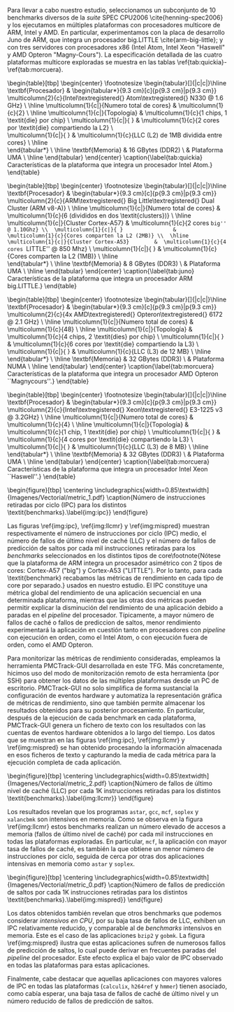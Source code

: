 
<!-- En este caso de estudio se ilustra el potencial de PMCTrack-GUI y PMCTrack en su conjunto para recabar información de rendimiento mediante contadores hardware en distintas arquitecturas y diversos modelos de procesador. -->



Para llevar a cabo nuestro estudio, seleccionamos un subconjunto de 10 benchmarks diversos de la _suite_ SPEC CPU2006 \cite{henning-spec2006} y los ejecutamos en múltiples plataformas con procesadores multicore de ARM, Intel y AMD. En particular, experimentamos con la placa de desarrollo Juno de ARM, que integra un procesador big.LITTLE \cite{arm-big-little}; y con tres servidores con procesadores x86 (Intel Atom, Intel Xeon "Haswell" y AMD Opteron "Magny-Cours"). La especificación detallada de las cuatro plataformas multicore exploradas se muestra en las tablas \ref{tab:quickia}-\ref{tab:morcuera}. 



<!--
http://ark.intel.com/products/35641/Intel-Atom-Processor-330-1M-Cache-1_60-GHz-533-MHz-FSB
-->

\begin{table}[tbp]
\begin{center}
\footnotesize
\begin{tabular}[]{|c|c|}\hline
\textbf{Procesador}           &
\begin{tabular*}{9.3 cm}[c]{p{9.3 cm}|p{9.3 cm}}
\multicolumn{2}{c}{Intel\textregistered{} Atom\textregistered{} N330 @ 1.6 GHz}       \\ \hline
\multicolumn{1}{c|}{Numero total de cores}        &   \multicolumn{1}{c}{2} \\ \hline
\multicolumn{1}{c|}{Topología}        &  \multicolumn{1}{c}{1 chips, 1 \textit{die} por chip} \\ 
\multicolumn{1}{c|}{ }                &  \multicolumn{1}{c}{2 cores por \textit{die} compartiendo la L2} \\       
\multicolumn{1}{c|}{ }                &  \multicolumn{1}{c}{LLC (L2) de 1MB dividida entre cores}       \\ \hline  
\end{tabular*} \\ \hline
\textbf{Memoria}    & 16 GBytes  (DDR2)                                   \\
             				 &   Plataforma UMA                              \\ \hline
\end{tabular}
\end{center}
\caption{\label{tab:quickia} Características de la plataforma que integra un procesador Intel Atom.}
\end{table}


<!--
http://www.arm.com/products/tools/development-boards/versatile-express/juno-arm-development-platform.php
-->

\begin{table}[tbp]
\begin{center}
\footnotesize
\begin{tabular}[]{|c|c|}\hline
\textbf{Procesador}           &
\begin{tabular*}{9.3 cm}[c]{p{9.3 cm}|p{9.3 cm}}
\multicolumn{2}{c}{ARM\textregistered{} Big Little\textregistered{} Dual Cluster (ARM v8-A)}       \\ \hline
\multicolumn{1}{c|}{Numero total de cores}        &   \multicolumn{1}{c}{6 (divididos en dos \textit{clusters})} \\ \hline
\multicolumn{1}{c|}{Cluster Cortex-A57}        &  \multicolumn{1}{c}{2 cores ``big'' @ 1.10Ghz} \\ 
\multicolumn{1}{c|}{ }                &  \multicolumn{1}{c}{Cores comparten la L2 (2MB)} \\  \hline       
\multicolumn{1}{c|}{Cluster Cortex-A53}        &  \multicolumn{1}{c}{4 cores ``LITTLE'' @ 850 Mhz} \\ 
\multicolumn{1}{c|}{ }                &  \multicolumn{1}{c}{Cores comparten la L2 (1MB)} \\  \hline  
\end{tabular*} \\ \hline
\textbf{Memoria}    & 8 GBytes  (DDR3)                                   \\
             				 &   Plataforma UMA                              \\ \hline
\end{tabular}
\end{center}
\caption{\label{tab:juno} Características de la plataforma que integra un procesador ARM big.LITTLE.}
\end{table}


<!--
http://products.amd.com/en-us/OpteronCPUDetail.aspx?id=644&f1=&f2=&f3=Yes&f4=&f5=&f6=&f7=&f8=&f9=&f10=&f11=&
-->

\begin{table}[tbp]
\begin{center}
\footnotesize
\begin{tabular}[]{|c|c|}\hline
\textbf{Procesador}           &
\begin{tabular*}{9.3 cm}[c]{p{9.3 cm}|p{9.3 cm}}
\multicolumn{2}{c}{4x AMD\textregistered{} Opteron\textregistered{} 6172 @ 2.1 GHz}       \\ \hline
\multicolumn{1}{c|}{Numero total de cores}        &   \multicolumn{1}{c}{48} \\ \hline
\multicolumn{1}{c|}{Topología}        &  \multicolumn{1}{c}{4 chips, 2 \textit{dies} por chip} \\ 
\multicolumn{1}{c|}{ }                &  \multicolumn{1}{c}{6 cores por \textit{die} compartiendo la L3} \\       
\multicolumn{1}{c|}{ }                &  \multicolumn{1}{c}{LLC (L3) de 12 MB}       \\ \hline  
\end{tabular*} \\ \hline
\textbf{Memoria}    & 32 GBytes  (DDR3)                                   \\
             				 &   Plataforma NUMA                              \\ \hline
\end{tabular}
\end{center}
\caption{\label{tab:morcuera} Características de la plataforma que integra un procesador AMD Opteron ``Magnycours''.}
\end{table}

<!--
http://ark.intel.com/products/75461/Intel-Xeon-Processor-E3-1225-v3-8M-Cache-3_20-GHz
-->	


\begin{table}[tbp]
\begin{center}
\footnotesize
\begin{tabular}[]{|c|c|}\hline
\textbf{Procesador}           &
\begin{tabular*}{9.3 cm}[c]{p{9.3 cm}|p{9.3 cm}}
\multicolumn{2}{c}{Intel\textregistered{} Xeon\textregistered{} E3-1225 v3 @ 3.2GHz}       \\ \hline
\multicolumn{1}{c|}{Numero total de cores}        &   \multicolumn{1}{c}{4} \\ \hline
\multicolumn{1}{c|}{Topología}        &  \multicolumn{1}{c}{1 chip, 1 \textit{die} por chip} \\ 
\multicolumn{1}{c|}{ }                &  \multicolumn{1}{c}{4 cores por \textit{die} compartiendo la L3} \\       
\multicolumn{1}{c|}{ }                &  \multicolumn{1}{c}{LLC (L3) de 8 MB}       \\ \hline  
\end{tabular*} \\ \hline
\textbf{Memoria}    & 32 GBytes  (DDR3)                                   \\
             				 &   Plataforma UMA                              \\ \hline
\end{tabular}
\end{center}
\caption{\label{tab:morcuera} Características de la plataforma que integra un procesador Intel Xeon ``Haswell''.}
\end{table}


\begin{figure}[tbp]
\centering
\includegraphics[width=0.85\textwidth]{Imagenes/Vectorial/metric_1.pdf}
\caption{Número de instrucciones retiradas por ciclo (IPC) para los distintos \textit{benchmarks}.\label{img:ipc}}
\end{figure}


Las figuras \ref{img:ipc}, \ref{img:llcmr} y \ref{img:mispred} muestran respectivamente el número de instrucciones por ciclo (IPC) medio, el número de fallos de último nivel de caché (LLC) y el número de fallos de predicción de saltos por cada mil instrucciones retiradas para los *benchmarks* seleccionados en los distintos tipos de core\footnote{Nótese que la plataforma de ARM integra un procesador asimétrico con 2 tipos de cores: Cortex-A57 ("big") y Cortex-A53 ("LITTLE"). Por lo tanto, para cada \textit{benchmark} recabamos las métricas de rendimiento en cada tipo de core por separado.} usados en nuestro estudio. El IPC constituye una métrica global del rendimiento de una aplicación secuencial en una determinada plataforma, mientras que las otras dos métricas pueden permitir explicar la disminución del rendimiento de una aplicación debido a paradas en el *pipeline* del procesador. Típicamente, a mayor número de fallos de caché o fallos de prediccion de saltos, menor rendimiento experimentará la aplicación en cuestión tanto en procesadores con *pipeline* con ejecución en orden, como el Intel Atom, o con ejecución fuera de orden, como el AMD Opteron.

Para monitorizar las métricas de rendimiento consideradas, empleamos la herramienta PMCTrack-GUI desarrollada en este TFG. Más concretamente, hicimos uso del modo de monitorización remoto de esta herramienta (por SSH) para obtener los datos de las múltiples plataformas desde un PC de escritorio. PMCTrack-GUI no solo simplifica de forma sustancial la configuración de eventos hardware y automatiza la representación gráfica de métricas de rendimiento, sino que también permite almacenar los resultados obtenidos para su posterior procesamiento. En particular, después de la ejecución de cada benchmark en cada plataforma, PMCTrack-GUI genera un fichero de texto con los resultados con las cuentas de eventos hardware obtenidos a lo largo del tiempo. Los datos que se muestran en las figuras \ref{img:ipc}, \ref{img:llcmr} y \ref{img:mispred} se han obtenido procesando la información almacenada en esos ficheros de texto y capturando la media de cada métrica para la ejecución completa de cada aplicación.



\begin{figure}[tbp]
\centering
\includegraphics[width=0.85\textwidth]{Imagenes/Vectorial/metric_2.pdf}
\caption{Número de fallos de último nivel de caché (LLC) por cada 1K instrucciones retiradas para los distintos \textit{benchmarks}.\label{img:llcmr}}
\end{figure}

Los resultados revelan que los programas `astar`, `gcc`, `mcf`, `soplex` y `xalancbmk` son intensivos en memoria. Como se observa en la figura \ref{img:llcmr} estos benchmarks realizan un número elevado de accesos a memoria (fallos de último nivel de caché) por cada mil instrucciones en todas las plataformas exploradas. En particular, `mcf`, la aplicación con mayor tasa de fallos de caché, es también la que obtiene un menor número de instrucciones por ciclo, seguida de cerca por otras dos aplicaciones intensivas en memoria como `astar` y `soplex`. 

\begin{figure}[tbp]
\centering
\includegraphics[width=0.85\textwidth]{Imagenes/Vectorial/metric_0.pdf}
\caption{Número de fallos de predicción de saltos por cada 1K instrucciones retiradas para los distintos \textit{benchmarks}.\label{img:mispred}}
\end{figure}
 
Los datos obtenidos también revelan que otros benchmarks que podemos considerar *intensivos en CPU*, por su baja tasa de fallos de LLC, exhiben un IPC relativamente reducido, y comparable al de *benchmarks* intensivos en memoria. Este es el caso de las aplicaciones `bzip2` y `gobmk`. La figura \ref{img:mispred} ilustra que estas aplicaciones sufren de numerosos fallos de predicción de saltos, lo cual puede derivar en frecuentes paradas del *pipeline* del procesador. Este efecto explica el bajo valor de IPC observado en todas las plataformas para estas aplicaciones. 

Finalmente, cabe destacar que aquellas aplicaciones con mayores valores de IPC en todas las plataformas (`calculix`, `h264ref` y `hmmer`) tienen asociado, como cabía esperar, una baja tasa de fallos de caché de último nivel y un número reducido de fallos de predicción de saltos. 


<!--
- Métricas: IPC, LLC-miss-rate (LLC misses*1000)/instrucciones , Fallos de Predicción de Saltos (Branch mispredicions*1000)/instrucciones
-->

